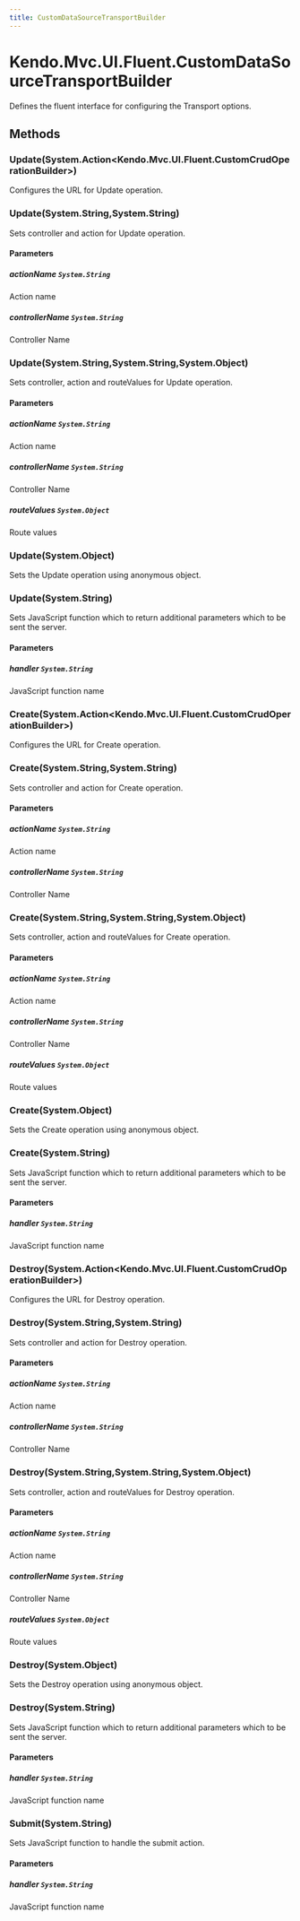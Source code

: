 ```yaml
---
title: CustomDataSourceTransportBuilder
---
```


# Kendo.Mvc.UI.Fluent.CustomDataSourceTransportBuilder
Defines the fluent interface for configuring the Transport options.




## Methods


### Update(System.Action\<Kendo.Mvc.UI.Fluent.CustomCrudOperationBuilder\>)
Configures the URL for Update operation.





### Update(System.String,System.String)
Sets controller and action for Update operation.


#### Parameters

##### actionName `System.String`
Action name

##### controllerName `System.String`
Controller Name





### Update(System.String,System.String,System.Object)
Sets controller, action and routeValues for Update operation.


#### Parameters

##### actionName `System.String`
Action name

##### controllerName `System.String`
Controller Name

##### routeValues `System.Object`
Route values





### Update(System.Object)
Sets the Update operation using anonymous object.





### Update(System.String)
Sets JavaScript function which to return additional parameters which to be sent the server.


#### Parameters

##### handler `System.String`
JavaScript function name





### Create(System.Action\<Kendo.Mvc.UI.Fluent.CustomCrudOperationBuilder\>)
Configures the URL for Create operation.





### Create(System.String,System.String)
Sets controller and action for Create operation.


#### Parameters

##### actionName `System.String`
Action name

##### controllerName `System.String`
Controller Name





### Create(System.String,System.String,System.Object)
Sets controller, action and routeValues for Create operation.


#### Parameters

##### actionName `System.String`
Action name

##### controllerName `System.String`
Controller Name

##### routeValues `System.Object`
Route values





### Create(System.Object)
Sets the Create operation using anonymous object.





### Create(System.String)
Sets JavaScript function which to return additional parameters which to be sent the server.


#### Parameters

##### handler `System.String`
JavaScript function name





### Destroy(System.Action\<Kendo.Mvc.UI.Fluent.CustomCrudOperationBuilder\>)
Configures the URL for Destroy operation.





### Destroy(System.String,System.String)
Sets controller and action for Destroy operation.


#### Parameters

##### actionName `System.String`
Action name

##### controllerName `System.String`
Controller Name





### Destroy(System.String,System.String,System.Object)
Sets controller, action and routeValues for Destroy operation.


#### Parameters

##### actionName `System.String`
Action name

##### controllerName `System.String`
Controller Name

##### routeValues `System.Object`
Route values





### Destroy(System.Object)
Sets the Destroy operation using anonymous object.





### Destroy(System.String)
Sets JavaScript function which to return additional parameters which to be sent the server.


#### Parameters

##### handler `System.String`
JavaScript function name





### Submit(System.String)
Sets JavaScript function to handle the submit action.


#### Parameters

##### handler `System.String`
JavaScript function name






